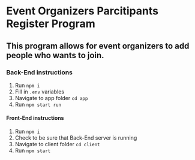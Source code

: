 # Event Organizers Parcitipants Register Program

## This program allows for event organizers to add people who wants to join.

### Back-End instructions
1) Run `npm i`
2) Fill in `.env` variables
3) Navigate to app folder `cd app`
4) Run `npm start run`

#### Front-End instructions
1) Run `npm i`
2) Check to be sure that Back-End server is running
3) Navigate to client folder `cd client`
4) Run `npm start`